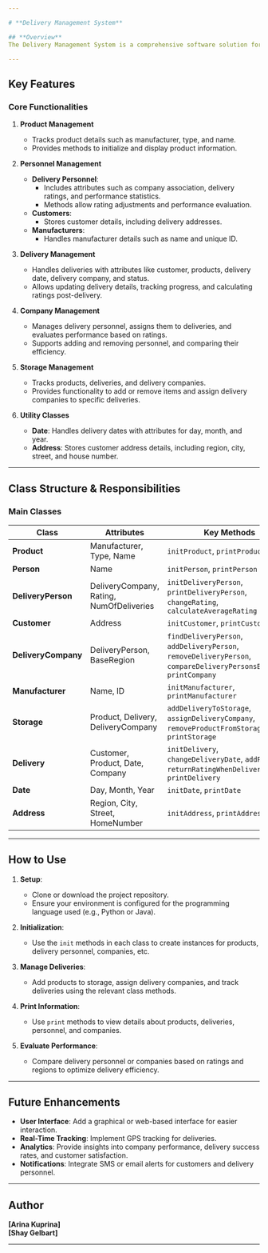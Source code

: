 ```yaml
---

# **Delivery Management System**  

## **Overview**  
The Delivery Management System is a comprehensive software solution for managing product deliveries efficiently. It streamlines logistics by handling details of manufacturers, products, customers, delivery personnel, and delivery companies, ensuring smooth assignment, tracking, and reporting of deliveries.

---
```


## **Key Features**  
### **Core Functionalities**  
1. **Product Management**  
   - Tracks product details such as manufacturer, type, and name.  
   - Provides methods to initialize and display product information.  

2. **Personnel Management**  
   - **Delivery Personnel**:  
     - Includes attributes such as company association, delivery ratings, and performance statistics.  
     - Methods allow rating adjustments and performance evaluation.  
   - **Customers**:  
     - Stores customer details, including delivery addresses.  
   - **Manufacturers**:  
     - Handles manufacturer details such as name and unique ID.  

3. **Delivery Management**  
   - Handles deliveries with attributes like customer, products, delivery date, delivery company, and status.  
   - Allows updating delivery details, tracking progress, and calculating ratings post-delivery.  

4. **Company Management**  
   - Manages delivery personnel, assigns them to deliveries, and evaluates performance based on ratings.  
   - Supports adding and removing personnel, and comparing their efficiency.  

5. **Storage Management**  
   - Tracks products, deliveries, and delivery companies.  
   - Provides functionality to add or remove items and assign delivery companies to specific deliveries.  

6. **Utility Classes**  
   - **Date**: Handles delivery dates with attributes for day, month, and year.  
   - **Address**: Stores customer address details, including region, city, street, and house number.  

---

## **Class Structure & Responsibilities**  
### **Main Classes**  
| **Class**            | **Attributes**                            | **Key Methods**                                                                                   |  
|-----------------------|-------------------------------------------|---------------------------------------------------------------------------------------------------|  
| **Product**           | Manufacturer, Type, Name                 | `initProduct`, `printProduct`                                                                    |  
| **Person**            | Name                                     | `initPerson`, `printPerson`                                                                      |  
| **DeliveryPerson**    | DeliveryCompany, Rating, NumOfDeliveries | `initDeliveryPerson`, `printDeliveryPerson`, `changeRating`, `calculateAverageRating`             |  
| **Customer**          | Address                                  | `initCustomer`, `printCustomer`                                                                  |  
| **DeliveryCompany**   | DeliveryPerson, BaseRegion               | `findDeliveryPerson`, `addDeliveryPerson`, `removeDeliveryPerson`, `compareDeliveryPersonsByRating`, `printCompany` |  
| **Manufacturer**      | Name, ID                                 | `initManufacturer`, `printManufacturer`                                                         |  
| **Storage**           | Product, Delivery, DeliveryCompany       | `addDeliveryToStorage`, `assignDeliveryCompany`, `removeProductFromStorage`, `printStorage`      |  
| **Delivery**          | Customer, Product, Date, Company         | `initDelivery`, `changeDeliveryDate`, `addProduct`, `returnRatingWhenDelivered`, `printDelivery` |  
| **Date**              | Day, Month, Year                        | `initDate`, `printDate`                                                                          |  
| **Address**           | Region, City, Street, HomeNumber         | `initAddress`, `printAddress`                                                                    |  

---

## **How to Use**  
1. **Setup**:  
   - Clone or download the project repository.  
   - Ensure your environment is configured for the programming language used (e.g., Python or Java).  

2. **Initialization**:  
   - Use the `init` methods in each class to create instances for products, delivery personnel, companies, etc.  

3. **Manage Deliveries**:  
   - Add products to storage, assign delivery companies, and track deliveries using the relevant class methods.  

4. **Print Information**:  
   - Use `print` methods to view details about products, deliveries, personnel, and companies.  

5. **Evaluate Performance**:  
   - Compare delivery personnel or companies based on ratings and regions to optimize delivery efficiency.  

---

## **Future Enhancements**  
- **User Interface**: Add a graphical or web-based interface for easier interaction.  
- **Real-Time Tracking**: Implement GPS tracking for deliveries.  
- **Analytics**: Provide insights into company performance, delivery success rates, and customer satisfaction.  
- **Notifications**: Integrate SMS or email alerts for customers and delivery personnel.  

---

## **Author**  
**[Arina Kuprina]**  
**[Shay Gelbart]**  

---
